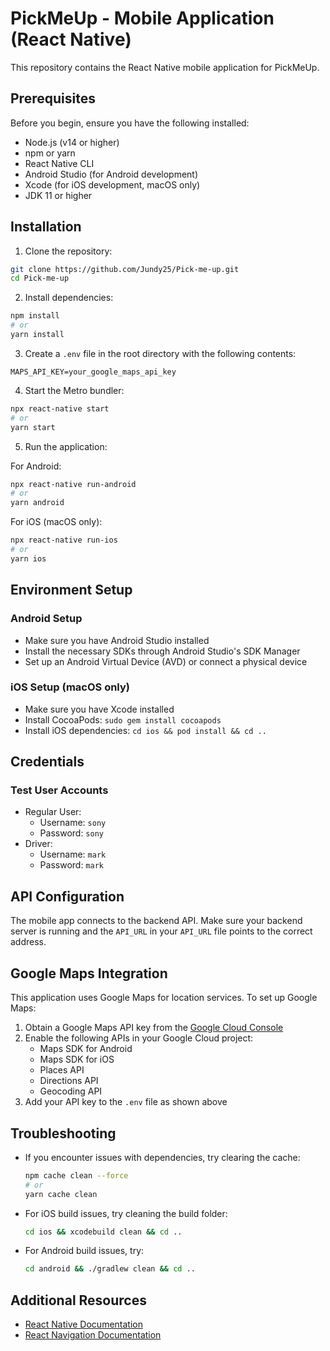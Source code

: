# PickMeUp - Mobile Application (React Native)

This repository contains the React Native mobile application for PickMeUp.

## Prerequisites

Before you begin, ensure you have the following installed:
- Node.js (v14 or higher)
- npm or yarn
- React Native CLI
- Android Studio (for Android development)
- Xcode (for iOS development, macOS only)
- JDK 11 or higher

## Installation

1. Clone the repository:
```bash
git clone https://github.com/Jundy25/Pick-me-up.git
cd Pick-me-up
```

2. Install dependencies:
```bash
npm install
# or
yarn install
```

3. Create a `.env` file in the root directory with the following contents:
```
MAPS_API_KEY=your_google_maps_api_key
```

4. Start the Metro bundler:
```bash
npx react-native start
# or
yarn start
```

5. Run the application:

For Android:
```bash
npx react-native run-android
# or
yarn android
```

For iOS (macOS only):
```bash
npx react-native run-ios
# or
yarn ios
```

## Environment Setup

### Android Setup
- Make sure you have Android Studio installed
- Install the necessary SDKs through Android Studio's SDK Manager
- Set up an Android Virtual Device (AVD) or connect a physical device

### iOS Setup (macOS only)
- Make sure you have Xcode installed
- Install CocoaPods: `sudo gem install cocoapods`
- Install iOS dependencies: `cd ios && pod install && cd ..`

## Credentials

### Test User Accounts
- Regular User:
  - Username: `sony`
  - Password: `sony`
- Driver:
  - Username: `mark`
  - Password: `mark`

## API Configuration

The mobile app connects to the backend API. Make sure your backend server is running and the `API_URL` in your `API_URL` file points to the correct address.

## Google Maps Integration

This application uses Google Maps for location services. To set up Google Maps:

1. Obtain a Google Maps API key from the [Google Cloud Console](https://console.cloud.google.com/)
2. Enable the following APIs in your Google Cloud project:
   - Maps SDK for Android
   - Maps SDK for iOS
   - Places API
   - Directions API
   - Geocoding API
3. Add your API key to the `.env` file as shown above


## Troubleshooting

- If you encounter issues with dependencies, try clearing the cache:
  ```bash
  npm cache clean --force
  # or
  yarn cache clean
  ```

- For iOS build issues, try cleaning the build folder:
  ```bash
  cd ios && xcodebuild clean && cd ..
  ```

- For Android build issues, try:
  ```bash
  cd android && ./gradlew clean && cd ..
  ```

## Additional Resources

- [React Native Documentation](https://reactnative.dev/docs/getting-started)
- [React Navigation Documentation](https://reactnavigation.org/docs/getting-started)
